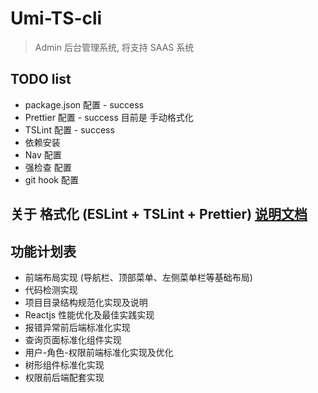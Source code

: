 # Umi-TS-cli
> Admin 后台管理系统, 将支持 SAAS 系统
## TODO list
* package.json 配置 - success
* Prettier 配置 - success 目前是 手动格式化
* TSLint 配置 - success
* 依赖安装
* Nav 配置
* 强检查 配置
* git hook 配置

## 关于 格式化 (ESLint + TSLint + Prettier) [说明文档](./docs/format.md)

## 功能计划表
* 前端布局实现 (导航栏、顶部菜单、左侧菜单栏等基础布局)
* 代码检测实现
* 项目目录结构规范化实现及说明
* Reactjs 性能优化及最佳实践实现
* 报错异常前后端标准化实现
* 查询页面标准化组件实现
* 用户-角色-权限前端标准化实现及优化
* 树形组件标准化实现
* 权限前后端配套实现
